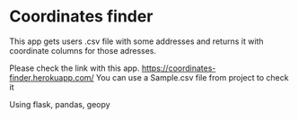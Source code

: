 # Coordinates finder
This app gets users .csv file with some addresses and returns it with coordinate columns for those adresses.

Please check the link with this app. https://coordinates-finder.herokuapp.com/
You can use a Sample.csv file from project to check it

Using flask, pandas, geopy
